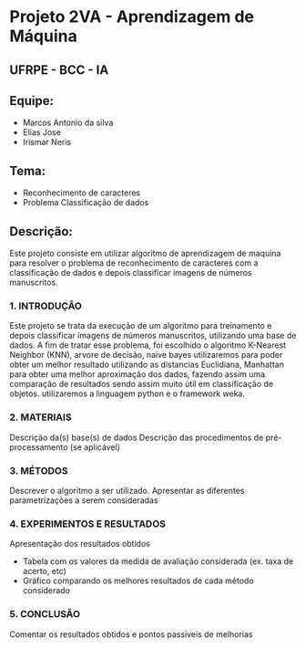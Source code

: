 # Projeto 2VA - Aprendizagem de Máquina				
## UFRPE - BCC - IA

## Equipe:
- Marcos Antonio da silva
- Elias Jose
- Irismar Neris

## Tema: 
- Reconhecimento de caracteres
- Problema Classificação de dados

## Descrição:				
Este projeto consiste em utilizar algoritmo de aprendizagem de maquina para resolver o problema de reconhecimento de caracteres com a classificação de dados e depois classificar imagens de números manuscritos.

### 1. INTRODUÇÂO

Este projeto se trata da execução de um algoritmo para treinamento e depois classificar imagens de números manuscritos, utilizando uma base de dados. A fim de tratar esse problema, foi escolhido o algoritmo K-Nearest Neighbor (KNN), arvore de decisão, naive bayes utilizaremos para poder obter um melhor resultado utilizando as distancias Euclidiana, Manhattan para obter uma melhor aproximação dos dados, fazendo assim uma comparação de resultados sendo assim muito útil em classificação de objetos.
utilizaremos a linguagem python e o framework weka.


### 2. MATERIAIS
Descrição da(s) base(s) de dados
Descrição das procedimentos de pré-processamento (se aplicável)

### 3. MÉTODOS
Descrever o algoritmo a ser utilizado. 
Apresentar as diferentes parametrizações a serem consideradas

### 4. EXPERIMENTOS E RESULTADOS
Apresentação dos resultados obtidos
- Tabela com os valores da medida de avaliação considerada (ex. taxa de acerto, etc)
- Gráfico comparando os melhores resultados de cada método considerado

### 5. CONCLUSÃO
Comentar os resultados obtidos e pontos passíveis de melhorias
